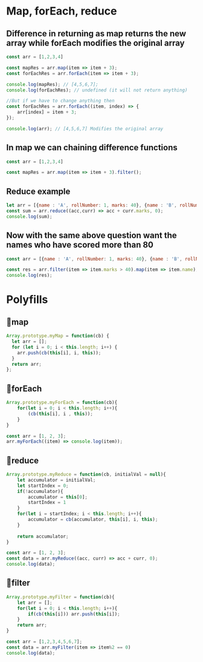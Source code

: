 # Map, forEach, reduce 

## Difference in returning as map returns the new array while forEach modifies the original array

```js
const arr = [1,2,3,4]

const mapRes = arr.map(item => item + 3);
const forEachRes = arr.forEach(item => item + 3);

console.log(mapRes); // [4,5,6,7];
console.log(forEachRes); // undefined (it will not return anything)

//But if we have to change anything then
const forEachRes = arr.forEach((item, index) => {
    arr[index] = item + 3;
});

console.log(arr); // [4,5,6,7] Modifies the original array
```

## In map we can chaining difference functions

```js
const arr = [1,2,3,4]

const mapRes = arr.map(item => item + 3).filter();
```

## Reduce example

```js
let arr = [{name : 'A', rollNumber: 1, marks: 40}, {name : 'B', rollNumber: 2, marks: 100}]
const sum = arr.reduce((acc,curr) => acc + curr.marks, 0);
console.log(sum);

```

## Now with the same above question want the names who have scored more than 80

```js
const arr = [{name : 'A', rollNumber: 1, marks: 40}, {name : 'B', rollNumber: 2, marks: 100}]

const res = arr.filter(item => item.marks > 40).map(item => item.name);
console.log(res);
```

# Polyfills

##  🚀map
```js
Array.prototype.myMap = function(cb) {
  let arr = [];
  for (let i = 0; i < this.length; i++) {
    arr.push(cb(this[i], i, this));
  }
  return arr;
};
```

## 🚀forEach
```js
Array.prototype.myForEach = function(cb){
    for(let i = 0; i < this.length; i++){
        (cb(this[i], i , this));
    }
}

const arr = [1, 2, 3];
arr.myForEach((item) => console.log(item));
```

## 🚀reduce
```js
Array.prototype.myReduce = function(cb, initialVal = null){
    let accumulator = initialVal;
    let startIndex = 0;
    if(!accumulator){
        accumulator = this[0];
        startIndex = 1
    }
    for(let i = startIndex; i < this.length; i++){
        accumulator = cb(accumulator, this[i], i, this);
    }
    
    return accumulator;
}

const arr = [1, 2, 3];
const data = arr.myReduce((acc, curr) => acc + curr, 0);
console.log(data);
```

## 🚀filter
```js
Array.prototype.myFilter = function(cb){
    let arr = [];
    for(let i = 0; i < this.length; i++){
        if(cb(this[i])) arr.push(this[i]);
    }
    return arr;
}

const arr = [1,2,3,4,5,6,7];
const data = arr.myFilter(item => item%2 == 0)
console.log(data);
```
